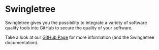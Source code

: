# Swingletree

Swingletree gives you the possibility to integrate a variety of software quality tools into GitHub to secure the quality of your software.

Take a look at our [GitHub Page][swingletree] for more information (and the Swingletree documentation).

[swingletree]: https://swingletree-oss.github.io/swingletree/
